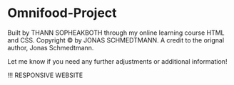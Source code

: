 # Omnifood-Project
Built by THANN SOPHEAKBOTH through my online learning course HTML and CSS. Copyright © by JONAS SCHMEDTMANN. A credit to the orignal author, Jonas Schmedtmann.

Let me know if you need any further adjustments or additional information!

!!! RESPONSIVE WEBSITE







